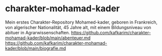 # charakter-mohamad-kader
 Mein erstes Charakter-Repository
Mohamed-kader, geboren in Frankreich, von algerischer Nationalität, 45 Jahre alt, mit einem Bildungsniveau von abituer in Agrarwissenschaften.
https://github.com/kafkarim/charakter-mohamad-kader/blob/main/abenteuer.md
https://github.com/kafkarim/charakter-mohamad-kader/blob/main/biografie.md
